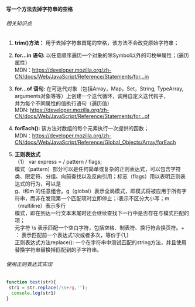 #### 写一个方法去掉字符串的空格  
###### 相关知识点  

1. <b>trim()方法：</b> 用于去掉字符串首尾的空格，该方法不会改变原始字符串；  

2. <b>for...in 语句:</b> 以任意顺序遍历一个对象的除Symbol以外的可枚举属性；(遍历属性）  
MDN：https://developer.mozilla.org/zh-CN/docs/Web/JavaScript/Reference/Statements/for...in  

3. <b>for...of 语句:</b> 在可迭代对象（包括Array，Map，Set，String, TypeArray, arguments对象等等）上创建一个迭代循环，调用自定义迭代钩子，  
并为每个不同属性的值执行语句（遍历值）  
MDN: https://developer.mozilla.org/zh-CN/docs/Web/JavaScript/Reference/Statements/for...of  
  
4. <b>forEach():</b> 该方法对数组的每个元素执行一次提供的函数；  
MDN：https://developer.mozilla.org/zh-CN/docs/Web/JavaScript/Reference/Global_Objects/Array/forEach  
  
5. <b>正则表达式</b>  
（1） var express = / pattern / flags;  
模式（pattern）部分可以是任何简单或复杂的正则表达式，可以包含字符类、限定符、分组、向前查找以及反向引用；标志（flags）用以表明正则表达式的行为，可以是  
g、i和m 的任意组合。g（global）表示全局模式，即模式将被应用于所有字符串，而非在发现第一个匹配项时立即停止；i表示不区分大小写；m（multiline）表示多行  
模式，即在到达一行文本末尾时还会继续查找下一行中是否存在与模式匹配的项；  
元字符 \s 表示匹配一个空白字符，包括空格、制表符、换行符合换页符。+ ： 表示匹配前一个表达式1次或者多次，等价于{1,}  
正则表达式方法replace(): 一个在字符串中测试匹配的string方法，并且使用替换字符串替换掉匹配到的子字符串。
###### 使用正则表达式实现  
```javascript
function test(str){
 str1 = str.replace(/\s+/g,'');
  console.log(str1)
}
```
